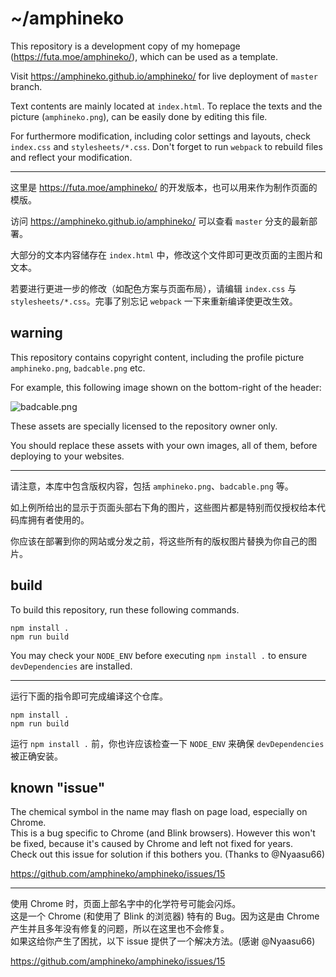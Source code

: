 # ~/amphineko

This repository is a development copy of my homepage (https://futa.moe/amphineko/), which can be used as a template.

Visit https://amphineko.github.io/amphineko/ for live deployment of `master` branch.

Text contents are mainly located at `index.html`. To replace the texts and the picture (`amphineko.png`), can be easily done by editing this file. 

For furthermore modification, including color settings and layouts, check `index.css` and `stylesheets/*.css`. Don't forget to run `webpack` to rebuild files and reflect your modification.

---

这里是 https://futa.moe/amphineko/ 的开发版本，也可以用来作为制作页面的模版。

访问 https://amphineko.github.io/amphineko/ 可以查看 `master` 分支的最新部署。

大部分的文本内容储存在 `index.html` 中，修改这个文件即可更改页面的主图片和文本。

若要进行更进一步的修改（如配色方案与页面布局），请编辑 `index.css` 与 `stylesheets/*.css`。完事了别忘记 `webpack` 一下来重新编译使更改生效。

## warning

This repository contains copyright content, including the profile picture `amphineko.png`, `badcable.png` etc.

For example, this following image shown on the bottom-right of the header:

![badcable.png](https://github.com/amphineko/amphineko/blob/39830d5c28537bd2f76067e1793f26bc121f38e1/src/assets/images/badcable.png?raw=true)

These assets are specially licensed to the repository owner only.

You should replace these assets with your own images, all of them, before deploying to your websites.

---

请注意，本库中包含版权内容，包括 `amphineko.png`、`badcable.png` 等。

如上例所给出的显示于页面头部右下角的图片，这些图片都是特别而仅授权给本代码库拥有者使用的。

你应该在部署到你的网站或分发之前，将这些所有的版权图片替换为你自己的图片。

## build

To build this repository, run these following commands.

```
npm install .
npm run build
```

You may check your `NODE_ENV` before executing `npm install .` to ensure `devDependencies` are installed.

---

运行下面的指令即可完成编译这个仓库。

```
npm install .
npm run build
```

运行 `npm install .` 前，你也许应该检查一下 `NODE_ENV` 来确保 `devDependencies` 被正确安装。

## known "issue"

The chemical symbol in the name may flash on page load, especially on Chrome.  
This is a bug specific to Chrome (and Blink browsers). However this won't be fixed, because it's caused by Chrome and left not fixed for years.  
Check out this issue for solution if this bothers you. (Thanks to @Nyaasu66)

https://github.com/amphineko/amphineko/issues/15

---

使用 Chrome 时，页面上部名字中的化学符号可能会闪烁。  
这是一个 Chrome (和使用了 Blink 的浏览器) 特有的 Bug。因为这是由 Chrome 产生并且多年没有修复的问题，所以在这里也不会修复。  
如果这给你产生了困扰，以下 issue 提供了一个解决方法。(感谢 @Nyaasu66)

https://github.com/amphineko/amphineko/issues/15
